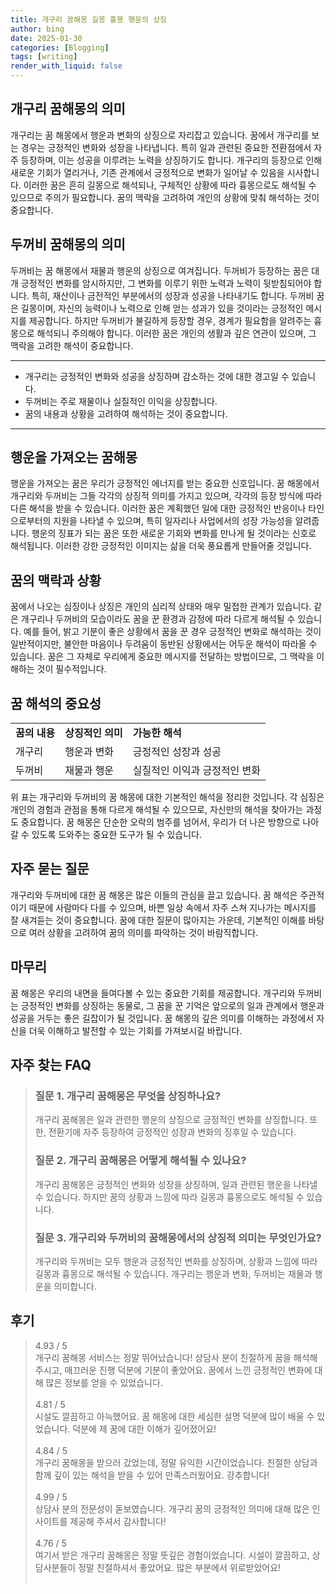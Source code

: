 ```yaml
---
title: 개구리 꿈해몽 길몽 흉몽 행운의 상징
author: bing
date: 2025-01-30
categories: [Blogging]
tags: [writing]
render_with_liquid: false
---
```



<h2 id='개구리 꿈해몽의 의미'>개구리 꿈해몽의 의미</h2>

<p>개구리는 꿈 해몽에서 행운과 변화의 상징으로 자리잡고 있습니다. 꿈에서 개구리를 보는 경우는 긍정적인 변화와 성장을 나타냅니다. 특히 일과 관련된 중요한 전환점에서 자주 등장하며, 이는 성공을 이루려는 노력을 상징하기도 합니다. 개구리의 등장으로 인해 새로운 기회가 열리거나, 기존 관계에서 긍정적으로 변화가 일어날 수 있음을 시사합니다. 이러한 꿈은 흔히 길몽으로 해석되나, 구체적인 상황에 따라 흉몽으로도 해석될 수 있으므로 주의가 필요합니다. 꿈의 맥락을 고려하여 개인의 상황에 맞춰 해석하는 것이 중요합니다.</p>

<h2 id='두꺼비 꿈해몽의 의미'>두꺼비 꿈해몽의 의미</h2>

<p>두꺼비는 꿈 해몽에서 재물과 행운의 상징으로 여겨집니다. 두꺼비가 등장하는 꿈은 대개 긍정적인 변화를 암시하지만, 그 변화를 이루기 위한 노력과 노력이 뒷받침되어야 합니다. 특히, 재산이나 금전적인 부분에서의 성장과 성공을 나타내기도 합니다. 두꺼비 꿈은 길몽이며, 자신의 능력이나 노력으로 인해 얻는 성과가 있을 것이라는 긍정적인 메시지를 제공합니다. 하지만 두꺼비가 불길하게 등장할 경우, 경계가 필요함을 알려주는 흉몽으로 해석되니 주의해야 합니다. 이러한 꿈은 개인의 생활과 깊은 연관이 있으며, 그 맥락을 고려한 해석이 중요합니다.</p>

<hr />

<ul>
    <li>개구리는 긍정적인 변화와 성공을 상징하며 감소하는 것에 대한 경고일 수 있습니다.</li>
    <li>두꺼비는 주로 재물이나 실질적인 이익을 상징합니다.</li>
    <li>꿈의 내용과 상황을 고려하여 해석하는 것이 중요합니다.</li>
</ul>

<hr />

<h2 id='행운을 가져오는 꿈해몽'>행운을 가져오는 꿈해몽</h2>

<p>행운을 가져오는 꿈은 우리가 긍정적인 에너지를 받는 중요한 신호입니다. 꿈 해몽에서 개구리와 두꺼비는 그들 각각의 상징적 의미를 가지고 있으며, 각각의 등장 방식에 따라 다른 해석을 받을 수 있습니다. 이러한 꿈은 계획했던 일에 대한 긍정적인 반응이나 타인으로부터의 지원을 나타낼 수 있으며, 특히 일자리나 사업에서의 성장 가능성을 알려줍니다. 행운의 징표가 되는 꿈은 또한 새로운 기회와 변화를 만나게 될 것이라는 신호로 해석됩니다. 이러한 강한 긍정적인 이미지는 삶을 더욱 풍요롭게 만들어줄 것입니다.</p>

<h2 id='꿈의 맥락과 상황'>꿈의 맥락과 상황</h2>

<p>꿈에서 나오는 심징이나 상징은 개인의 심리적 상태와 매우 밀접한 관계가 있습니다. 같은 개구리나 두꺼비의 모습이라도 꿈을 꾼 환경과 감정에 따라 다르게 해석될 수 있습니다. 예를 들어, 밝고 기분이 좋은 상황에서 꿈을 꾼 경우 긍정적인 변화로 해석하는 것이 일반적이지만, 불안한 마음이나 두려움이 동반된 상황에서는 어두운 해석이 따라올 수 있습니다. 꿈은 그 자체로 우리에게 중요한 메시지를 전달하는 방법이므로, 그 맥락을 이해하는 것이 필수적입니다.</p>

<h2 id='꿈 해석의 중요성'>꿈 해석의 중요성</h2>

<table>
    <tr>
        <td><b>꿈의 내용</b></td>
        <td><b>상징적인 의미</b></td>
        <td><b>가능한 해석</b></td>
    </tr>
    <tr>
        <td>개구리</td>
        <td>행운과 변화</td>
        <td>긍정적인 성장과 성공</td>
    </tr>
    <tr>
        <td>두꺼비</td>
        <td>재물과 행운</td>
        <td>실질적인 이익과 긍정적인 변화</td>
    </tr>
</table>

<p>위 표는 개구리와 두꺼비의 꿈 해몽에 대한 기본적인 해석을 정리한 것입니다. 각 심징은 개인의 경험과 관점을 통해 다르게 해석될 수 있으므로, 자신만의 해석을 찾아가는 과정도 중요합니다. 꿈 해몽은 단순한 오락의 범주를 넘어서, 우리가 더 나은 방향으로 나아갈 수 있도록 도와주는 중요한 도구가 될 수 있습니다.</p>

<h2 id='자주 묻는 질문'>자주 묻는 질문</h2>

<p>개구리와 두꺼비에 대한 꿈 해몽은 많은 이들의 관심을 끌고 있습니다. 꿈 해석은 주관적이기 때문에 사람마다 다를 수 있으며, 바쁜 일상 속에서 자주 스쳐 지나가는 메시지를 잘 새겨듣는 것이 중요합니다. 꿈에 대한 질문이 많아지는 가운데, 기본적인 이해를 바탕으로 여러 상황을 고려하여 꿈의 의미를 파악하는 것이 바람직합니다.</p>

<h2 id='마무리'>마무리</h2>

<p>꿈 해몽은 우리의 내면을 들여다볼 수 있는 중요한 기회를 제공합니다. 개구리와 두꺼비는 긍정적인 변화를 상징하는 동물로, 그 꿈을 꾼 기억은 앞으로의 일과 관계에서 행운과 성공을 거두는 좋은 길잡이가 될 것입니다. 꿈 해몽의 깊은 의미를 이해하는 과정에서 자신을 더욱 이해하고 발전할 수 있는 기회를 가져보시길 바랍니다.</p>


<h2 id='자주_찾는_FAQ'>자주 찾는 FAQ</h2>
<div itemscope="" itemtype="https://schema.org/FAQPage"> 
<blockquote> 
<div itemscope="" itemprop="mainEntity" itemtype="https://schema.org/Question"> 
<h3 itemprop="name">질문 1. 개구리 꿈해몽은 무엇을 상징하나요?</h3> 
<div itemscope="" itemprop="acceptedAnswer" itemtype="https://schema.org/Answer"> 
<span itemprop="text"> 
<p>개구리 꿈해몽은 일과 관련한 행운의 상징으로 긍정적인 변화를 상징합니다. 또한, 전환기에 자주 등장하여 긍정적인 성장과 변화의 징후일 수 있습니다.</p> 
</span> 
</div> 
</div> 
<div itemscope="" itemprop="mainEntity" itemtype="https://schema.org/Question"> 
<h3 itemprop="name">질문 2. 개구리 꿈해몽은 어떻게 해석될 수 있나요?</h3> 
<div itemscope="" itemprop="acceptedAnswer" itemtype="https://schema.org/Answer"> 
<span itemprop="text"> 
<p>개구리 꿈해몽은 긍정적인 변화와 성장을 상징하며, 일과 관련된 행운을 나타낼 수 있습니다. 하지만 꿈의 상황과 느낌에 따라 길몽과 흉몽으로도 해석될 수 있습니다.</p> 
</span> 
</div> 
</div> 
<div itemscope="" itemprop="mainEntity" itemtype="https://schema.org/Question"> 
<h3 itemprop="name">질문 3. 개구리와 두꺼비의 꿈해몽에서의 상징적 의미는 무엇인가요?</h3> 
<div itemscope="" itemprop="acceptedAnswer" itemtype="https://schema.org/Answer"> 
<span itemprop="text"> 
<p>개구리와 두꺼비는 모두 행운과 긍정적인 변화를 상징하며, 상황과 느낌에 따라 길몽과 흉몽으로 해석될 수 있습니다. 개구리는 행운과 변화, 두꺼비는 재물과 행운을 의미합니다.</p> 
</span> 
</div> 
</div> 
</blockquote> 
</div>
<h2 id='후기'>후기</h2>
<div itemscope itemtype="https://schema.org/Product">
  <blockquote>
  <div itemprop="review" itemscope itemtype="https://schema.org/Review">
      <div itemprop="reviewRating" itemscope itemtype="https://schema.org/Rating"> <span itemprop="ratingValue">4.93</span> / <span itemprop="bestRating">5</span> </div>
      <span itemprop="reviewBody">개구리 꿈해몽 서비스는 정말 뛰어났습니다! 상담사 분이 친절하게 꿈을 해석해주시고, 매끄러운 진행 덕분에 기분이 좋았어요. 꿈에서 느낀 긍정적인 변화에 대해 많은 정보를 얻을 수 있었습니다.</span>
  </div>
  <br>
  <div itemprop="review" itemscope itemtype="https://schema.org/Review">
      <div itemprop="reviewRating" itemscope itemtype="https://schema.org/Rating"> <span itemprop="ratingValue">4.81</span> / <span itemprop="bestRating">5</span> </div>
      <span itemprop="reviewBody">시설도 깔끔하고 아늑했어요. 꿈 해몽에 대한 세심한 설명 덕분에 많이 배울 수 있었습니다. 덕분에 제 꿈에 대한 이해가 깊어졌어요!</span>
  </div>
  <br>
  <div itemprop="review" itemscope itemtype="https://schema.org/Review">
      <div itemprop="reviewRating" itemscope itemtype="https://schema.org/Rating"> <span itemprop="ratingValue">4.84</span> / <span itemprop="bestRating">5</span> </div>
      <span itemprop="reviewBody">개구리 꿈해몽을 받으러 갔었는데, 정말 유익한 시간이었습니다. 친절한 상담과 함께 깊이 있는 해석을 받을 수 있어 만족스러웠어요. 강추합니다!</span>
  </div>
  <br>
  <div itemprop="review" itemscope itemtype="https://schema.org/Review">
      <div itemprop="reviewRating" itemscope itemtype="https://schema.org/Rating"> <span itemprop="ratingValue">4.99</span> / <span itemprop="bestRating">5</span> </div>
      <span itemprop="reviewBody">상담사 분의 전문성이 돋보였습니다. 개구리 꿈의 긍정적인 의미에 대해 많은 인사이트를 제공해 주셔서 감사합니다!</span>
  </div>
  <br>
  <div itemprop="review" itemscope itemtype="https://schema.org/Review">
      <div itemprop="reviewRating" itemscope itemtype="https://schema.org/Rating"> <span itemprop="ratingValue">4.76</span> / <span itemprop="bestRating">5</span> </div>
      <span itemprop="reviewBody">여기서 받은 개구리 꿈해몽은 정말 뜻깊은 경험이었습니다. 시설이 깔끔하고, 상담사분들이 정말 친절하셔서 좋았어요. 많은 부분에서 위로받았어요!</span>
  </div>
  <br>
  </blockquote>
</div>
